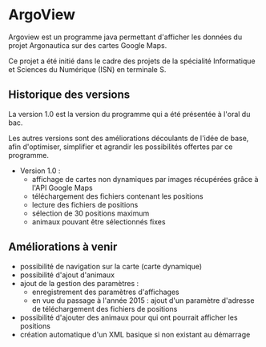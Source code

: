 ArgoView
========

Argoview est un programme java permettant d'afficher les données du projet Argonautica sur des cartes Google Maps.

Ce projet a été initié dans le cadre des projets de la spécialité Informatique et Sciences du Numérique (ISN) en terminale S.

Historique des versions
-----------------------
La version 1.0 est la version du programme qui a été présentée à l'oral du bac.

Les autres versions sont des améliorations découlants de l'idée de base, afin d'optimiser, simplifier et agrandir les possibilités offertes par ce programme.

- Version 1.0 :
    * affichage de cartes non dynamiques par images récupérées grâce à l'API Google Maps
    * téléchargement des fichiers contenant les positions
    * lecture des fichiers de positions
    * sélection de 30 positions maximum
    * animaux pouvant être sélectionnés fixes

Améliorations à venir
---------------------
  * possibilité de navigation sur la carte (carte dynamique)
  * possibilité d'ajout d'animaux
  * ajout de la gestion des paramètres :
      - enregistrement des paramètres d'affichages
      - en vue du passage à l'année 2015 : ajout d'un paramètre d'adresse de téléchargement des fichiers de positions
  * possibilité d'ajouter des animaux pour qui ont pourrait afficher les positions
  * création automatique d'un XML basique si non existant au démarrage
